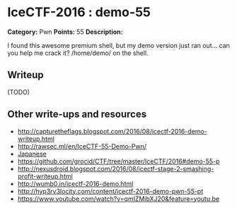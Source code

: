 # IceCTF-2016 : demo-55

**Category:** Pwn
**Points:** 55
**Description:**

I found this awesome premium shell, but my demo version just ran out... can you help me crack it? /home/demo/ on the shell.

## Writeup

(TODO)

## Other write-ups and resources

* http://capturetheflags.blogspot.com/2016/08/icectf-2016-demo-writeup.html
* http://rawsec.ml/en/IceCTF-55-Demo-Pwn/
* [Japanese](https://ctftime.org/writeup/3809)
* https://github.com/grocid/CTF/tree/master/IceCTF/2016#demo-55-p
* http://nexusdroid.blogspot.com/2016/08/icectf-stage-2-smashing-profit-writeup.html
* http://wumb0.in/icectf-2016-demo.html
* http://hyp3rv3locity.com/content/icectf-2016-demo-pwn-55-pt
* https://www.youtube.com/watch?v=qmIZMibXJ20&feature=youtu.be
